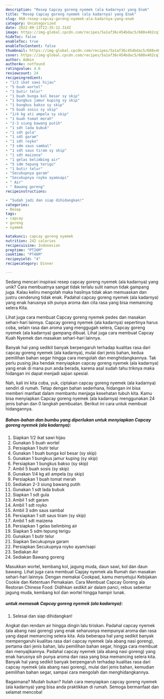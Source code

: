 ```yaml
---
description: "Resep Capcay goreng nyemek (ala kadarnya) yang Enak"
title: "Resep Capcay goreng nyemek (ala kadarnya) yang Enak"
slug: 968-resep-capcay-goreng-nyemek-ala-kadarnya-yang-enak
category: Uncategorized
date: 2022-09-13T22:35:12.314Z
image: https://img-global.cpcdn.com/recipes/5a1af36c454bdac5/680x482cq70/capcay-goreng-nyemek-ala-kadarnya-foto-resep-utama.jpg
hideToc: false
enableToc: true
enableTocContent: false
thumbnail: https://img-global.cpcdn.com/recipes/5a1af36c454bdac5/680x482cq70/capcay-goreng-nyemek-ala-kadarnya-foto-resep-utama.jpg
cover: https://img-global.cpcdn.com/recipes/5a1af36c454bdac5/680x482cq70/capcay-goreng-nyemek-ala-kadarnya-foto-resep-utama.jpg
author: Admin
authorAv: notfound
ratingvalue: 4.6
reviewcount: 24
recipeingredient:
- "1/2 ikat sawi hijau"
- "5 buah wortel"
- "1 butir telur"
- "1 buah bunga kol besar sy skip"
- "1 bungkus jamur kuping sy skip"
- "1 bungkus bakso sy skip"
- "5 buah sosis sy skip"
- "1/4 kg ati ampela sy skip"
- "1 buah tomat merah"
- "2-3 siung bawang putih"
- "1 sdt lada bubuk"
- "1 sdt gula"
- "1 sdt garam"
- "1 sdt royko"
- "3 sdm saus sambal"
- "1 sdt saus tiram sy skip"
- "1 sdt maizena"
- "1 gelas belimbing air"
- "5 sdm tepung terigu"
- "1 butir telur"
- "Secukupnya garam"
- "Secukupnya royko ayamsapi"
- " Air"
- " Bawang goreng"
recipeinstructions:

- "Sudah jadi dan siap dihidangkan!"
categories:
- Resep
tags:
- capcay
- goreng
- nyemek

katakunci: capcay goreng nyemek 
nutrition: 242 calories
recipecuisine: Indonesian
preptime: "PT26M"
cooktime: "PT46M"
recipeyield: "4"
recipecategory: Dinner

---
```





Sedang mencari inspirasi resep capcay goreng nyemek (ala kadarnya) yang unik? Cara membuatnya sangat tidak terlalu sulit namun tidak gampang juga. Kalau keliru mengolah maka hasilnya tidak akan memuaskan dan justru cenderung tidak enak. Padahal capcay goreng nyemek (ala kadarnya) yang enak harusnya sih punya aroma dan cita rasa yang bisa memancing selera Kita.





Lihat juga cara membuat Capcay goreng nyemek pedes dan masakan sehari-hari lainnya. Capcay goreng nyemek (ala kadarnya) sepertinya harus coba, selain rasa dan aroma yang menggugah selera, Capcay goreng nyemek (ala kadarnya) gampang dibuat. Lihat juga cara membuat Capcay Kuah Nyemek dan masakan sehari-hari lainnya.

Banyak hal yang sedikit banyak berpengaruh terhadap kualitas rasa dari capcay goreng nyemek (ala kadarnya), mulai dari jenis bahan, kedua pemilihan bahan segar hingga cara mengolah dan menghidangkannya. Tak perlu pusing jika hendak menyiapkan capcay goreng nyemek (ala kadarnya) yang enak di mana pun anda berada, karena asal sudah tahu triknya maka hidangan ini dapat menjadi sajian spesial.






Nah, kali ini kita coba, yuk, ciptakan capcay goreng nyemek (ala kadarnya) sendiri di rumah. Tetap dengan bahan sederhana, hidangan ini bisa memberi manfaat dalam membantu menjaga kesehatan tubuh kita. Kamu bisa menyiapkan Capcay goreng nyemek (ala kadarnya) menggunakan 24 jenis bahan dan 0 langkah pembuatan. Berikut ini cara untuk membuat hidangannya.

<!--inarticleads1-->

##### Bahan-bahan dan bumbu yang diperlukan untuk menyiapkan Capcay goreng nyemek (ala kadarnya):

1. Siapkan 1/2 ikat sawi hijau
1. Gunakan 5 buah wortel
1. Persiapkan 1 butir telur
1. Gunakan 1 buah bunga kol besar (sy skip)
1. Gunakan 1 bungkus jamur kuping (sy skip)
1. Persiapkan 1 bungkus bakso (sy skip)
1. Ambil 5 buah sosis (sy skip)
1. Gunakan 1/4 kg ati ampela (sy skip)
1. Persiapkan 1 buah tomat merah
1. Sediakan 2-3 siung bawang putih
1. Gunakan 1 sdt lada bubuk
1. Siapkan 1 sdt gula
1. Ambil 1 sdt garam
1. Ambil 1 sdt royko
1. Ambil 3 sdm saus sambal
1. Persiapkan 1 sdt saus tiram (sy skip)
1. Ambil 1 sdt maizena
1. Persiapkan 1 gelas belimbing air
1. Siapkan 5 sdm tepung terigu
1. Gunakan 1 butir telur
1. Siapkan Secukupnya garam
1. Persiapkan Secukupnya royko ayam/sapi
1. Sediakan  Air
1. Sediakan  Bawang goreng


Masukkan wortel, kembang kol, jagung muda, daun sawi, kol dan daun bawang. Lihat juga cara membuat Capjay nyemek ala Rumah dan masakan sehari-hari lainnya. Dengan memakai Cookpad, kamu menyetujui Kebijakan Cookie dan Ketentuan Pemakaian. Cara Membuat Capcay Goreng ala Restoran Chinese Food: Didihkan sedikit air dalam panci, rebus sebentar jagung muda, kembang kol dan wortel hingga hampir lunak. 

<!--inarticleads2-->

#####  untuk memasak Capcay goreng nyemek (ala kadarnya):


1. Selesai dan siap dihidangkan!

Angkat dan rendam air hingga dingin lalu tiriskan. Padahal capcay nyemek (ala abang nasi goreng) yang enak seharusnya mempunyai aroma dan rasa yang dapat memancing selera kita. Ada beberapa hal yang sedikit banyak mempengaruhi kualitas rasa dari capcay nyemek (ala abang nasi goreng), pertama dari jenis bahan, lalu pemilihan bahan segar, hingga cara membuat dan menyajikannya. Padahal capcay nyemek (ala abang nasi goreng) yang enak harusnya sih punya aroma dan rasa yang bisa memancing selera kita. Banyak hal yang sedikit banyak berpengaruh terhadap kualitas rasa dari capcay nyemek (ala abang nasi goreng), mulai dari jenis bahan, kemudian pemilihan bahan segar, sampai cara mengolah dan menghidangkannya. 

Bagaimana? Mudah bukan? Itulah cara menyiapkan capcay goreng nyemek (ala kadarnya) yang bisa anda praktikkan di rumah. Semoga bermanfaat dan selamat mencoba!
